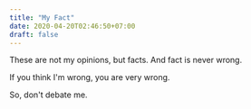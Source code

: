 ```yaml
---
title: "My Fact"
date: 2020-04-20T02:46:50+07:00
draft: false
---
```


These are not my opinions, but facts. And fact is never wrong.

If you think I'm wrong, you are very wrong.

So, don't debate me.
